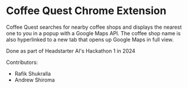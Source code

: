 # Coffee Quest Chrome Extension

Coffee Quest searches for nearby coffee shops and displays the nearest one to you in a popup with a Google Maps API. 
The coffee shop name is also hyperlinked to a new tab that opens up Google Maps in full view.

Done as part of Headstarter AI's Hackathon 1 in 2024

Contributors:
* Rafik Shukralla
* Andrew Shiroma

